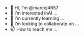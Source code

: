 - 👋 Hi, I’m @marcoj4657
- 👀 I’m interested inAI ...
- 🌱 I’m currently learning ...
- 💞️ I’m looking to collaborate on ...
- 📫 How to reach me ...

<!---
marcoj4657/marcoj4657 is a ✨ special ✨ repository because its `README.md` (this file) appears on your GitHub profile.
You can click the Preview link to take a look at your changes.
--->
